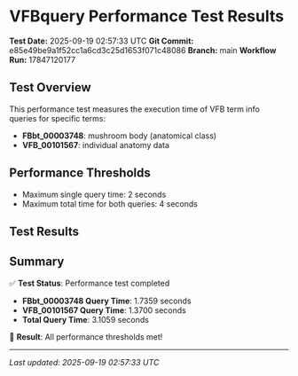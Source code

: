 # VFBquery Performance Test Results

**Test Date:** 2025-09-19 02:57:33 UTC
**Git Commit:** e85e49be9a1f52cc1a6cd3c25d1653f071c48086
**Branch:** main
**Workflow Run:** 17847120177

## Test Overview

This performance test measures the execution time of VFB term info queries for specific terms:

- **FBbt_00003748**: mushroom body (anatomical class)
- **VFB_00101567**: individual anatomy data

## Performance Thresholds

- Maximum single query time: 2 seconds
- Maximum total time for both queries: 4 seconds

## Test Results



## Summary

✅ **Test Status**: Performance test completed

- **FBbt_00003748 Query Time**: 1.7359 seconds
- **VFB_00101567 Query Time**: 1.3700 seconds
- **Total Query Time**: 3.1059 seconds

🎉 **Result**: All performance thresholds met!

---
*Last updated: 2025-09-19 02:57:33 UTC*
